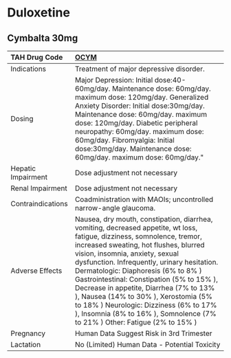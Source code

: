 # Duloxetine

## Cymbalta 30mg

| TAH Drug Code      | [OCYM](https://www.tahsda.org.tw/drugs/hissearch.php?drug_code=OCYM)                                                                                                                                                                                                                                                                                                                                                                                                                                                                             |
|:-------------------|:-------------------------------------------------------------------------------------------------------------------------------------------------------------------------------------------------------------------------------------------------------------------------------------------------------------------------------------------------------------------------------------------------------------------------------------------------------------------------------------------------------------------------------------------------|
| Indications        | Treatment of major depressive disorder.                                                                                                                                                                                                                                                                                                                                                                                                                                                                                                          |
| Dosing             | Major Depression: Initial dose:40-60mg/day. Maintenance dose: 60mg/day. maximum dose: 120mg/day. Generalized Anxiety Disorder: Initial dose:30mg/day. Maintenance dose: 60mg/day. maximum dose: 120mg/day. Diabetic peripheral neuropathy: 60mg/day. maximum dose: 60mg/day. Fibromyalgia: Initial dose:30mg/day. Maintenance dose: 60mg/day. maximum dose: 60mg/day."                                                                                                                                                                           |
| Hepatic Impairment | Dose adjustment not necessary                                                                                                                                                                                                                                                                                                                                                                                                                                                                                                                    |
| Renal Impairment   | Dose adjustment not necessary                                                                                                                                                                                                                                                                                                                                                                                                                                                                                                                    |
| Contraindications  | Coadministration with MAOIs; uncontrolled narrow-angle glaucoma.                                                                                                                                                                                                                                                                                                                                                                                                                                                                                 |
| Adverse Effects    | Nausea, dry mouth, constipation, diarrhea, vomiting, decreased appetite, wt loss, fatigue, dizziness, somnolence, tremor, increased sweating, hot flushes, blurred vision, insomnia, anxiety, sexual dysfunction. Infrequently, urinary hesitation. Dermatologic: Diaphoresis (6% to 8% ) Gastrointestinal: Constipation (5% to 15% ), Decrease in appetite, Diarrhea (7% to 13% ), Nausea (14% to 30% ), Xerostomia (5% to 18% ) Neurologic: Dizziness (6% to 17% ), Insomnia (8% to 16% ), Somnolence (7% to 21% ) Other: Fatigue (2% to 15% ) |
| Pregnancy          | Human Data Suggest Risk in 3rd Trimester                                                                                                                                                                                                                                                                                                                                                                                                                                                                                                         |
| Lactation          | No (Limited) Human Data - Potential Toxicity                                                                                                                                                                                                                                                                                                                                                                                                                                                                                                     |

